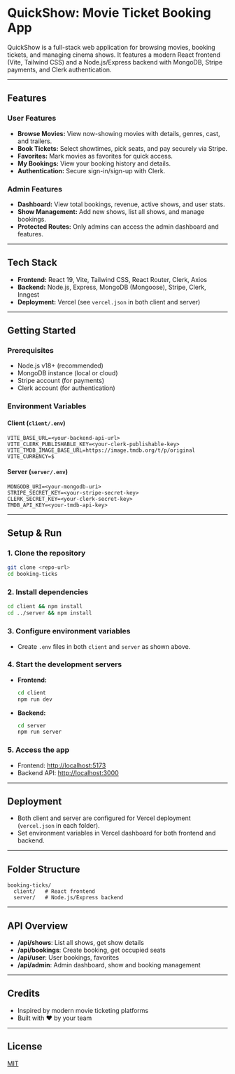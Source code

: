 # QuickShow: Movie Ticket Booking App

QuickShow is a full-stack web application for browsing movies, booking tickets, and managing cinema shows. It features a modern React frontend (Vite, Tailwind CSS) and a Node.js/Express backend with MongoDB, Stripe payments, and Clerk authentication.

---

## Features

### User Features

- **Browse Movies:** View now-showing movies with details, genres, cast, and trailers.
- **Book Tickets:** Select showtimes, pick seats, and pay securely via Stripe.
- **Favorites:** Mark movies as favorites for quick access.
- **My Bookings:** View your booking history and details.
- **Authentication:** Secure sign-in/sign-up with Clerk.

### Admin Features

- **Dashboard:** View total bookings, revenue, active shows, and user stats.
- **Show Management:** Add new shows, list all shows, and manage bookings.
- **Protected Routes:** Only admins can access the admin dashboard and features.

---

## Tech Stack

- **Frontend:** React 19, Vite, Tailwind CSS, React Router, Clerk, Axios
- **Backend:** Node.js, Express, MongoDB (Mongoose), Stripe, Clerk, Inngest
- **Deployment:** Vercel (see `vercel.json` in both client and server)

---

## Getting Started

### Prerequisites

- Node.js v18+ (recommended)
- MongoDB instance (local or cloud)
- Stripe account (for payments)
- Clerk account (for authentication)

### Environment Variables

#### Client (`client/.env`)

```
VITE_BASE_URL=<your-backend-api-url>
VITE_CLERK_PUBLISHABLE_KEY=<your-clerk-publishable-key>
VITE_TMDB_IMAGE_BASE_URL=https://image.tmdb.org/t/p/original
VITE_CURRENCY=$
```

#### Server (`server/.env`)

```
MONGODB_URI=<your-mongodb-uri>
STRIPE_SECRET_KEY=<your-stripe-secret-key>
CLERK_SECRET_KEY=<your-clerk-secret-key>
TMDB_API_KEY=<your-tmdb-api-key>
```

---

## Setup & Run

### 1. Clone the repository

```bash
git clone <repo-url>
cd booking-ticks
```

### 2. Install dependencies

```bash
cd client && npm install
cd ../server && npm install
```

### 3. Configure environment variables

- Create `.env` files in both `client` and `server` as shown above.

### 4. Start the development servers

- **Frontend:**
  ```bash
  cd client
  npm run dev
  ```
- **Backend:**
  ```bash
  cd server
  npm run server
  ```

### 5. Access the app

- Frontend: [http://localhost:5173](http://localhost:5173)
- Backend API: [http://localhost:3000](http://localhost:3000)

---

## Deployment

- Both client and server are configured for Vercel deployment (`vercel.json` in each folder).
- Set environment variables in Vercel dashboard for both frontend and backend.

---

## Folder Structure

```
booking-ticks/
  client/   # React frontend
  server/   # Node.js/Express backend
```

---

## API Overview

- **/api/shows**: List all shows, get show details
- **/api/bookings**: Create booking, get occupied seats
- **/api/user**: User bookings, favorites
- **/api/admin**: Admin dashboard, show and booking management

---

## Credits

- Inspired by modern movie ticketing platforms
- Built with ❤️ by your team

---

## License

[MIT](LICENSE)
